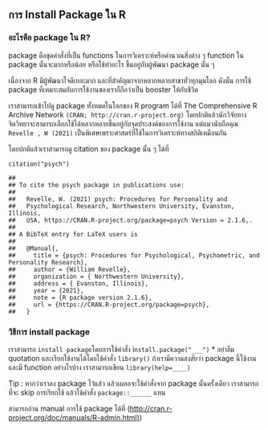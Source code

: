 ## การ Install Package ใน R

### อะไรคือ package ใน R?

package คือชุดคำสั่งที่เป็น functions ในการวิเคราะห์หรือคำนวณสิ่งต่าง ๆ
function ใน package นั้นจะมากหรือน้อย หรือใช้ทำอะไร ขึ้นอยู่กับผู้พัฒนา
package นั้น ๆ

เนื่องจาก R มีผู้พัฒนาใจดีเยอะมาก
และที่สำคัญมาจากหลากหลายสาขาทั่วทุกมุมโลก ดังนั้น การใช้ package
ที่เหมาะสมกับการใช้งานของเราก็ถือว่าเป็น booster ให้กับชีวิต

เราสามารถเข้าไปดู package ทั้งหมดในโลกของ R program ได้ที่ The
Comprehensive R Archive Network `(CRAN; http://cran.r-project.org)`
โดยปกติแล้วนักวิจัยทางจิตวิทยาจะสามารถเลือกใช้ได้หลากหลายขึ้นอยู่กับจุดประสงค์ของการใช้งาน
แต่แมวนับถือคุณ `Revelle , W (2021)`
เป็นพิเศษเพราะศาสตร์ที่ใช้ในการวิเคราะห์ทางสถิติเหมือนกัน

โดยปกติแล้วเราสามารถดู citation ของ package นั้น ๆ ได้ที่

    citation("psych")

    ## 
    ## To cite the psych package in publications use:
    ## 
    ##   Revelle, W. (2021) psych: Procedures for Personality and
    ##   Psychological Research, Northwestern University, Evanston, Illinois,
    ##   USA, https://CRAN.R-project.org/package=psych Version = 2.1.6,.
    ## 
    ## A BibTeX entry for LaTeX users is
    ## 
    ##   @Manual{,
    ##     title = {psych: Procedures for Psychological, Psychometric, and Personality Research},
    ##     author = {William Revelle},
    ##     organization = { Northwestern University},
    ##     address = { Evanston, Illinois},
    ##     year = {2021},
    ##     note = {R package version 2.1.6},
    ##     url = {https://CRAN.R-project.org/package=psych},
    ##   }

### วิธีการ install package

เราสามารถ `install package`โดยการใช้คำสั่ง i`nstall.package("___")` \*
อย่าลืม quotation และเรียกใช้งานได้โดยใช้คำสั่ง `library()`
ถ้าเรามีความสงสัยว่า package นี้ใช้งานและมี function อย่างไรบ้าง
เราสามารถเขียน `library(help=____)`  

Tip : หากว่าเราลง package ไว้แล้ว แล้วเผลอจะใช้คำสั่งจาก package
นั้นครั้งเดียว เราสามารถที่จะ skip การเรียกใช้ แล้วใช้คำสั่ง
`package::______` แทน

สามารถอ่าน manual การใช้ package ได้ที่
([http://cran.r-project.org/doc/manuals/R-admin.html)](http://cran.r-project.org/doc/manuals/R-admin.html))
